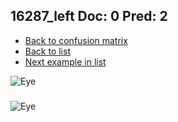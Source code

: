 ## 16287_left Doc: 0 Pred: 2
- [Back to confusion matrix](https://github.com/juliandewit/kaggle_retinopathy/blob/master/matrix.md)
- [Back to list](https://github.com/juliandewit/kaggle_retinopathy/blob/master/lists/02/list.md)
- [Next example in list](https://github.com/juliandewit/kaggle_retinopathy/blob/master/lists/02/16/16894_left.md)

![Eye](https://retinopaty.blob.core.windows.net/size1024/16287_left_0.jpeg)

### 

![Eye]()
